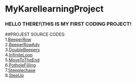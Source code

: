 # MyKarellearningProject

### HELLO THERE!\THIS IS MY FIRST CODING PROJECT!

##PROJEST SOURCE CODES:\
1.[BeeperRow](https://github.com/Rkazid/MyKarellearningProject/blob/main/SC001_week_1/BeeperRow.py)\
2.[BeeperRowAdv](https://github.com/Rkazid/MyKarellearningProject/blob/main/SC001_week_1/BeeperRowAdv.py)\
3.[DoubleBeepers](https://github.com/Rkazid/MyKarellearningProject/blob/main/SC001_week_1/DoubleBeepers.py)\
4.[InfiniteLoop](https://github.com/Rkazid/MyKarellearningProject/blob/main/SC001_week_1/InfiniteLoop.py)\
5.[MoveToTheEnd](https://github.com/Rkazid/MyKarellearningProject/blob/main/SC001_week_1/MoveToTheEnd.py)\
6.[PotholeFilling](https://github.com/Rkazid/MyKarellearningProject/blob/main/SC001_week_1/PotholeFilling.py)\
7.[Steeplechase](https://github.com/Rkazid/MyKarellearningProject/blob/main/SC001_week_1/Steeplechase.py)\
8.[StepUp](https://github.com/Rkazid/MyKarellearningProject/blob/main/SC001_week_1/StepUp.py)

